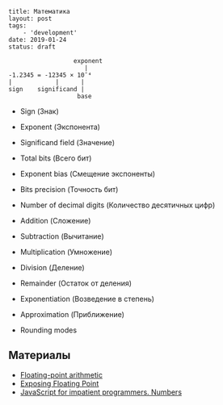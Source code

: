 ```
title: Математика
layout: post
tags:
    - 'development'
date: 2019-01-24
status: draft
```

```
                  exponent
                     |
-1.2345 = -12345 × 10¯⁴
|            |      |
sign    significand |
                   base
```

- Sign (Знак)
- Exponent (Экспонента)
- Significand field (Значение)
- Total bits (Всего бит)
- Exponent bias (Смещение экспоненты)
- Bits precision (Точность бит)
- Number of decimal digits (Количество десятичных цифр)

- Addition (Сложение)
- Subtraction (Вычитание)

- Multiplication (Умножение)
- Division (Деление)

- Remainder (Остаток от деления)
- Exponentiation (Возведение в степень)

- Approximation (Приближение)

- Rounding modes


## Материалы

- [Floating-point arithmetic](https://en.wikipedia.org/wiki/Floating-point_arithmetic)
- [Exposing Floating Point](https://ciechanow.ski/exposing-floating-point/)
- [JavaScript for impatient programmers. Numbers](https://exploringjs.com/impatient-js/ch_numbers.html)
